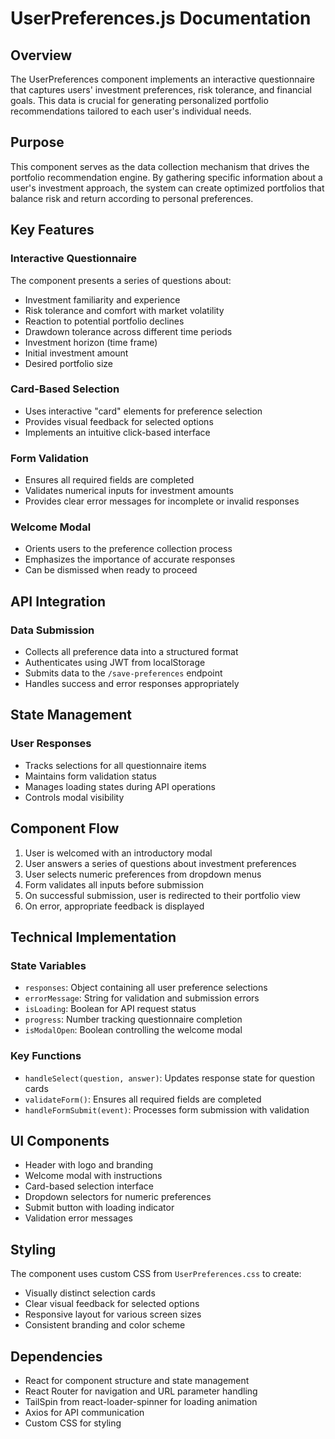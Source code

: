 # UserPreferences.js Documentation

## Overview
The UserPreferences component implements an interactive questionnaire that captures users' investment preferences, risk tolerance, and financial goals. This data is crucial for generating personalized portfolio recommendations tailored to each user's individual needs.

## Purpose
This component serves as the data collection mechanism that drives the portfolio recommendation engine. By gathering specific information about a user's investment approach, the system can create optimized portfolios that balance risk and return according to personal preferences.

## Key Features

### Interactive Questionnaire
The component presents a series of questions about:
- Investment familiarity and experience
- Risk tolerance and comfort with market volatility
- Reaction to potential portfolio declines
- Drawdown tolerance across different time periods
- Investment horizon (time frame)
- Initial investment amount
- Desired portfolio size

### Card-Based Selection
- Uses interactive "card" elements for preference selection
- Provides visual feedback for selected options
- Implements an intuitive click-based interface

### Form Validation
- Ensures all required fields are completed
- Validates numerical inputs for investment amounts
- Provides clear error messages for incomplete or invalid responses

### Welcome Modal
- Orients users to the preference collection process
- Emphasizes the importance of accurate responses
- Can be dismissed when ready to proceed

## API Integration

### Data Submission
- Collects all preference data into a structured format
- Authenticates using JWT from localStorage
- Submits data to the `/save-preferences` endpoint
- Handles success and error responses appropriately

## State Management

### User Responses
- Tracks selections for all questionnaire items
- Maintains form validation status
- Manages loading states during API operations
- Controls modal visibility

## Component Flow

1. User is welcomed with an introductory modal
2. User answers a series of questions about investment preferences
3. User selects numeric preferences from dropdown menus
4. Form validates all inputs before submission
5. On successful submission, user is redirected to their portfolio view
6. On error, appropriate feedback is displayed

## Technical Implementation

### State Variables
- `responses`: Object containing all user preference selections
- `errorMessage`: String for validation and submission errors
- `isLoading`: Boolean for API request status
- `progress`: Number tracking questionnaire completion
- `isModalOpen`: Boolean controlling the welcome modal

### Key Functions
- `handleSelect(question, answer)`: Updates response state for question cards
- `validateForm()`: Ensures all required fields are completed
- `handleFormSubmit(event)`: Processes form submission with validation

## UI Components
- Header with logo and branding
- Welcome modal with instructions
- Card-based selection interface
- Dropdown selectors for numeric preferences
- Submit button with loading indicator
- Validation error messages

## Styling
The component uses custom CSS from `UserPreferences.css` to create:
- Visually distinct selection cards
- Clear visual feedback for selected options
- Responsive layout for various screen sizes
- Consistent branding and color scheme

## Dependencies
- React for component structure and state management
- React Router for navigation and URL parameter handling
- TailSpin from react-loader-spinner for loading animation
- Axios for API communication
- Custom CSS for styling
